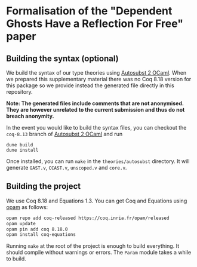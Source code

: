 # Formalisation of the "Dependent Ghosts Have a Reflection For Free" paper

## Building the syntax (optional)

We build the syntax of our type theories using [Autosubst 2 OCaml].
When we prepared this supplementary material there was no Coq 8.18 version for
this package so we provide instead the generated file directly in this
repository.

**Note: The generated files include comments that are not anonymised. They are
however unrelated to the current submission and thus do not breach anonymity.**

In the event you would like to build the syntax files, you can checkout the
`coq-8.13` branch of [Autosubst 2 OCaml] and run
```
dune build
dune install
```

Once installed, you can run `make` in the `theories/autosubst` directory. It
will generate `GAST.v`, `CCAST.v`, `unscoped.v` and `core.v`.

## Building the project

We use Coq 8.18 and Equations 1.3.
You can get Coq and Equations using [opam] as follows:

```sh
opam repo add coq-released https://coq.inria.fr/opam/released
opam update
opam pin add coq 8.18.0
opam install coq-equations
```

Running `make` at the root of the project is enough to build everything.
It should compile without warnings or errors. The `Param` module takes a while
to build.



[Autosubst 2 OCaml]: https://github.com/uds-psl/autosubst-ocaml
[opam]: https://opam.ocaml.org/
